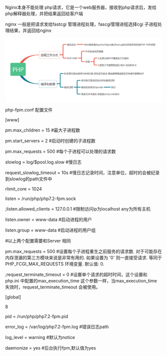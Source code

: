Nginx本身不能处理 php请求，它是一个web服务器，接收到php请求后，发给php解释器处理，并把结果返回给客户端

nginx 一般是把请求发给fastcgi 管理进程处理，fascgi管理进程选择cgi 子进程处理结果，并返回给nginx


![](/assets/php-fpm进程工作方式.png)

php-fpm.conf 配置文件

\[www\]

pm.max\_children = 15 \#最大子进程数 

pm.start\_servers = 2 \#启动时创建的子进程数  

pm.max\_requests = 500 \#每个子进程可以处理的请求数 

slowlog = log/$pool.log.slow \#慢日志 

request\_slowlog\_timeout = 10s \#慢日志记录时间，注意单位，超时的会被纪录到slowlog的path文件中

rlimit\_core = 1024

listen = /run/php/php7.2-fpm.sock 

;listen.allowed\_clients = 127.0.0.1 \#限制访问ip为localhost any为所有主机 

listen.owner = www-data \#启动进程的用户

listen.group = www-data \#启动进程的用户组

\#以上两个配置需要和Server 相同

pm.max\_requests = 500 \#设置每个子进程重生之前服务的请求数. 对于可能存在内存泄漏的第三方模块来说是非常有用的. 如果设置为 '0' 则一直接受请求. 等同于 PHP\_FCGI\_MAX\_REQUESTS 环境变量. 默认值: 0.

;request\_terminate\_timeout = 0 \#设置单个请求的超时时间，这个设置和 php.ini 中配置的max\_execution\_time 这个参数一样，当max\_execution\_time 失效时，request\_terminate\_timeout 会被使用。

\[global\]

8

pid = /run/php/php7.2-fpm.pid 

error\_log = /var/log/php7.2-fpm.log \#错误日志path

log\_level = warning \#默认为notice 

daemonize = yes \#后台执行fpm,默认值为yes



